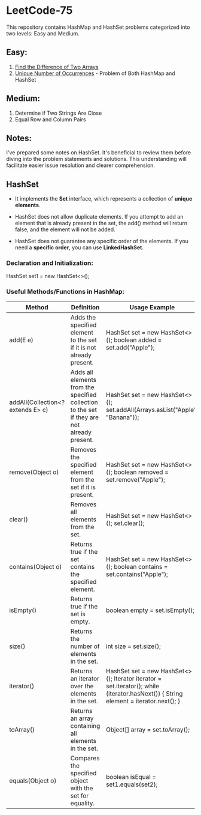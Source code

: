 # LeetCode-75

This repository contains HashMap and HashSet problems categorized into two levels: Easy and Medium.

## Easy: 
1. [Find the Difference of Two Arrays](https://github.com/Shubham-Nahar-Java-Coder/Leetcode-75/tree/master/HashMap-HashSet/Find-the-difference-of-two-arrays)
2. [Unique Number of Occurrences](https://github.com/Shubham-Nahar-Java-Coder/Leetcode-75/tree/master/HashMap-HashSet/Unique-Number-of-Occurrences) - Problem of Both HashMap and HashSet

## Medium: 
1. Determine if Two Strings Are Close 
2. Equal Row and Column Pairs

## Notes:

I've prepared some notes on HashSet. It's beneficial to review them before diving into the problem statements and solutions. This understanding will facilitate easier issue resolution and clearer comprehension.

## HashSet
- It implements the **Set** interface, which represents a collection of **unique elements**.

- HashSet does not allow duplicate elements. If you attempt to add an element that is already present in the set, the add() method will return false, and the element will not be added.

- HashSet does not guarantee any specific order of the elements. If you need a **specific order**, you can use **LinkedHashSet**.

### Declaration and Initialization: 
HashSet<String> set1 = new HashSet<>();

### Useful Methods/Functions in HashMap:

| Method | Definition | Usage Example |
| -------- | -------- | -------- |
| add(E e)  | Adds the specified element to the set if it is not already present.  | HashSet<String> set = new HashSet<>(); boolean added = set.add("Apple");  |
| addAll(Collection<? extends E> c)  | Adds all elements from the specified collection to the set if they are not already present.   | HashSet<String> set = new HashSet<>(); set.addAll(Arrays.asList("Apple", "Banana"));  |
| remove(Object o) | Removes the specified element from the set if it is present.   | HashSet<String> set = new HashSet<>(); boolean removed = set.remove("Apple"); |
| clear()  | Removes all elements from the set.   | HashSet<String> set = new HashSet<>(); set.clear(); |
| contains(Object o) | Returns true if the set contains the specified element.   | HashSet<String> set = new HashSet<>(); boolean contains = set.contains("Apple"); |
| isEmpty() | Returns true if the set is empty.   | boolean empty = set.isEmpty(); |
| size() | 	Returns the number of elements in the set.   | int size = set.size(); |
| iterator() | 	Returns an iterator over the elements in the set.   | HashSet<String> set = new HashSet<>(); Iterator<String> iterator = set.iterator(); while (iterator.hasNext()) { String element = iterator.next(); } |
| toArray() | 	Returns an array containing all elements in the set.   | Object[] array = set.toArray(); |
| equals(Object o) | 	Compares the specified object with the set for equality.  | boolean isEqual = set1.equals(set2); |
